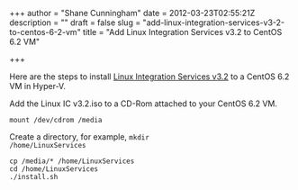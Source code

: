 +++
author = "Shane Cunningham"
date = 2012-03-23T02:55:21Z
description = ""
draft = false
slug = "add-linux-integration-services-v3-2-to-centos-6-2-vm"
title = "Add Linux Integration Services v3.2 to CentOS 6.2 VM"

+++


Here are the steps to install <a title="Linux Integration Services v3.2" href="http://www.microsoft.com/download/en/details.aspx?id=28188" target="_blank">Linux Integration Services v3.2</a> to a CentOS 6.2 VM in Hyper-V.

Add the Linux IC v3.2.iso to a CD-Rom attached to your CentOS 6.2 VM.

<pre><code>mount /dev/cdrom /media</code></pre>

Create a directory, for example, <code>mkdir /home/LinuxServices</code>

<pre><code>cp /media/* /home/LinuxServices
cd /home/LinuxServices
./install.sh</code></pre>